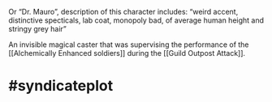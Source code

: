 Or “Dr. Mauro”, description of this character includes: “weird accent, distinctive specticals, lab coat, monopoly bad, of average human height and stringy grey hair”

An invisible magical caster that was supervising the performance of the [[Alchemically Enhanced soldiers]] during the [[Guild Outpost Attack]]. 



# #syndicateplot 